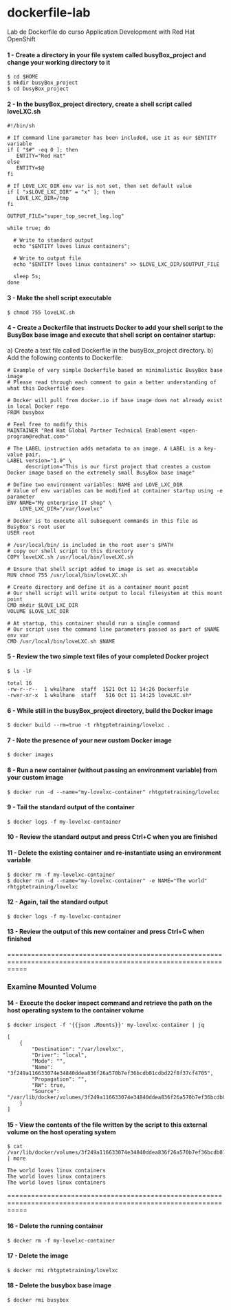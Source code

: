 # dockerfile-lab
Lab de Dockerfile do curso Application Development with Red Hat OpenShift


#### 1 - Create a directory in your file system called busyBox_project and change your working directory to it
```
$ cd $HOME
$ mkdir busyBox_project
$ cd busyBox_project
```

#### 2 - In the busyBox_project directory, create a shell script called loveLXC.sh
```
#!/bin/sh

# If command line parameter has been included, use it as our $ENTITY variable
if [ "$#" -eq 0 ]; then
   ENTITY="Red Hat"
else
   ENTITY=$@
fi

# If LOVE_LXC_DIR env var is not set, then set default value
if [ "x$LOVE_LXC_DIR" = "x" ]; then
   LOVE_LXC_DIR=/tmp
fi

OUTPUT_FILE="super_top_secret_log.log"

while true; do

  # Write to standard output
  echo "$ENTITY loves linux containers";

  # Write to output file
  echo "$ENTITY loves linux containers" >> $LOVE_LXC_DIR/$OUTPUT_FILE

  sleep 5s;
done
```

#### 3 - Make the shell script executable
```
$ chmod 755 loveLXC.sh
```

#### 4 - Create a Dockerfile that instructs Docker to add your shell script to the BusyBox base image and execute that shell script on container startup:
a) Create a text file called Dockerfile in the busyBox_project directory.
b) Add the following contents to Dockerfile:
```
# Example of very simple Dockerfile based on minimalistic BusyBox base image
# Please read through each comment to gain a better understanding of what this Dockerfile does

# Docker will pull from docker.io if base image does not already exist in local Docker repo
FROM busybox

# Feel free to modify this
MAINTAINER "Red Hat Global Partner Technical Enablement <open-program@redhat.com>"

# The LABEL instruction adds metadata to an image. A LABEL is a key-value pair.
LABEL version="1.0" \
      description="This is our first project that creates a custom Docker image based on the extremely small BusyBox base image"

# Define two environment variables: NAME and LOVE_LXC_DIR
# Value of env variables can be modified at container startup using -e parameter
ENV NAME="My enterprise IT shop" \
    LOVE_LXC_DIR="/var/lovelxc"

# Docker is to execute all subsequent commands in this file as BusyBox's root user
USER root

# /usr/local/bin/ is included in the root user's $PATH
# copy our shell script to this directory
COPY loveLXC.sh /usr/local/bin/loveLXC.sh

# Ensure that shell script added to image is set as executable
RUN chmod 755 /usr/local/bin/loveLXC.sh

# Create directory and define it as a container mount point
# Our shell script will write output to local filesystem at this mount point
CMD mkdir $LOVE_LXC_DIR
VOLUME $LOVE_LXC_DIR

# At startup, this container should run a single command
# Our script uses the command line parameters passed as part of $NAME env var
CMD /usr/local/bin/loveLXC.sh $NAME
```

#### 5 - Review the two simple text files of your completed Docker project
```
$ ls -lF
```
```
total 16
-rw-r--r--  1 wkulhane  staff  1521 Oct 11 14:26 Dockerfile
-rwxr-xr-x  1 wkulhane  staff   516 Oct 11 14:25 loveLXC.sh*
```

#### 6 - While still in the busyBox_project directory, build the Docker image
```
$ docker build --rm=true -t rhtgptetraining/lovelxc .
```

#### 7 - Note the presence of your new custom Docker image
```
$ docker images
```

#### 8 - Run a new container (without passing an environment variable) from your custom image
```
$ docker run -d --name="my-lovelxc-container" rhtgptetraining/lovelxc
```

#### 9 - Tail the standard output of the container
```
$ docker logs -f my-lovelxc-container
```

#### 10 - Review the standard output and press Ctrl+C when you are finished


#### 11 - Delete the existing container and re-instantiate using an environment variable
```
$ docker rm -f my-lovelxc-container
$ docker run -d --name="my-lovelxc-container" -e NAME="The world" rhtgptetraining/lovelxc
```

#### 12 - Again, tail the standard output
```
$ docker logs -f my-lovelxc-container
```

#### 13 - Review the output of this new container and press Ctrl+C when finished   
   
   
=================================================================================================================
### Examine Mounted Volume


#### 14 - Execute the docker inspect command and retrieve the path on the host operating system to the container volume
```
$ docker inspect -f '{{json .Mounts}}' my-lovelxc-container | jq
```
```
[
    {
        "Destination": "/var/lovelxc",
        "Driver": "local",
        "Mode": "",
        "Name": "3f249a116633074e34840ddea836f26a570b7ef36bcdb01cdbd22f8f37cf4705",
        "Propagation": "",
        "RW": true,
        "Source": "/var/lib/docker/volumes/3f249a116633074e34840ddea836f26a570b7ef36bcdb01cdbd22f8f37cf4705/_data"
    }
]
```

#### 15 - View the contents of the file written by the script to this external volume on the host operating system
```
$ cat /var/lib/docker/volumes/3f249a116633074e34840ddea836f26a570b7ef36bcdb01cdbd22f8f37cf4705/_data/super_top_secret_log.log  | more
```
```
The world loves linux containers
The world loves linux containers
The world loves linux containers
```  

=================================================================================================================   
   
   
#### 16 - Delete the running container
```
$ docker rm -f my-lovelxc-container
```
 
#### 17 - Delete the image
```
$ docker rmi rhtgptetraining/lovelxc
```

#### 18 - Delete the busybox base image
```
$ docker rmi busybox
```
